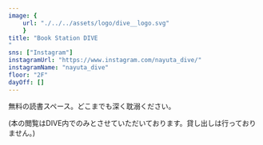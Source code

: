 ```yaml
---
image: {
	url: "./../../assets/logo/dive__logo.svg"
	}
title: "Book Station DIVE
"
sns: ["Instagram"]
instagramUrl: "https://www.instagram.com/nayuta_dive/"
instagramName: "nayuta_dive"
floor: "2F"
dayOff: []
---
```


無料の読書スペース。どこまでも深く耽溺ください。

(本の閲覧はDIVE内でのみとさせていただいております。貸し出しは行っておりません。)
